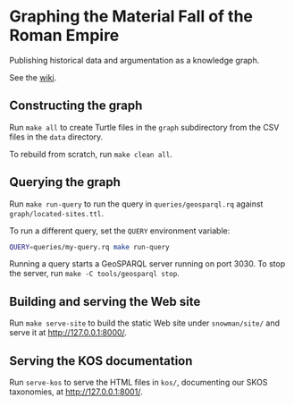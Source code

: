 # Graphing the Material Fall of the Roman Empire

Publishing historical data and argumentation as a knowledge graph.

See the [wiki](https://github.com/dkglab/fall-of-rome/wiki).

## Constructing the graph

Run `make all` to create Turtle files in the `graph` subdirectory from
the CSV files in the `data` directory.

To rebuild from scratch, run `make clean all`.

## Querying the graph

Run `make run-query` to run the query in `queries/geosparql.rq`
against `graph/located-sites.ttl`.

To run a different query, set the `QUERY` environment variable:

```sh
QUERY=queries/my-query.rq make run-query
```

Running a query starts a GeoSPARQL server running on port 3030. To
stop the server, run `make -C tools/geosparql stop`.

## Building and serving the Web site

Run `make serve-site` to build the static Web site under
`snowman/site/` and serve it at <http://127.0.0.1:8000/>.

## Serving the KOS documentation

Run `serve-kos` to serve the HTML files in `kos/`, documenting our
SKOS taxonomies, at <http://127.0.0.1:8001/>.
